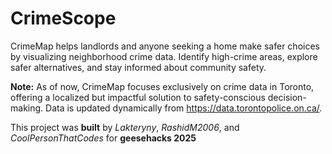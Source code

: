 # CrimeScope
CrimeMap helps landlords and anyone seeking a home make safer choices by visualizing neighborhood crime data. Identify high-crime areas, explore safer alternatives, and stay informed about community safety.

**Note:** As of now, CrimeMap focuses exclusively on crime data in Toronto, offering a localized but impactful solution to safety-conscious decision-making. Data is updated dynamically from https://data.torontopolice.on.ca/.

This project was **built** by _Lakteryny_, _RashidM2006_, and _CoolPersonThatCodes_ for **geesehacks 2025**
